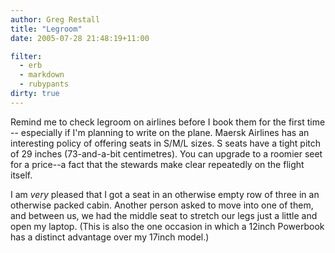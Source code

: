 ```yaml
---
author: Greg Restall
title: "Legroom"
date: 2005-07-28 21:48:19+11:00

filter:
  - erb
  - markdown
  - rubypants
dirty: true
---
```


Remind me to check legroom on airlines before I book them for the first time -- especially if I'm planning to write on the plane.  Maersk Airlines has an interesting policy of offering seats in S/M/L sizes.  S seats have a tight pitch of 29 inches (73-and-a-bit centimetres).  You can upgrade to a roomier seet for a price--a fact that the stewards make clear repeatedly on the flight itself.

I am *very* pleased that I got a seat in an otherwise empty row of three in an otherwise packed cabin. Another person asked to move into one of them, and between us, we had the middle seat to stretch our legs just a little and open my laptop.  (This is also the one occasion in which a 12inch Powerbook has a distinct advantage over my 17inch model.)

